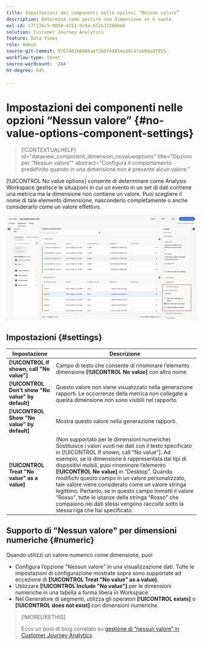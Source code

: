 ```yaml
---
title: Impostazioni dei componenti nelle opzioni “Nessun valore”
description: Determina come gestire una dimensione se è vuota.
exl-id: c7f226c5-0058-4151-9c9a-652b37266beb
solution: Customer Journey Analytics
feature: Data Views
role: Admin
source-git-commit: 976f481b6886a4f260f44854a30c47ab0dad7955
workflow-type: tm+mt
source-wordcount: '284'
ht-degree: 64%

---
```


# Impostazioni dei componenti nelle opzioni “Nessun valore” {#no-value-options-component-settings}

<!-- markdownlint-disable MD034 -->

>[!CONTEXTUALHELP]
>id="dataview_component_dimension_novalueoptions"
>title="Opzioni per “Nessun valore”"
>abstract="Configura il comportamento predefinito quando in una dimensione non è presente alcun valore."

<!-- markdownlint-enable MD034 -->


[!UICONTROL No value options] consente di determinare come Analysis Workspace gestisce le situazioni in cui un evento in un set di dati contiene una metrica ma la dimensione non contiene un valore. Puoi scegliere il nome di tale elemento dimensione, nasconderlo completamente o anche considerarlo come un valore effettivo.

![Opzioni per “Nessun valore”](../assets/no-value-options.png)

## Impostazioni {#settings}

| Impostazione | Descrizione |
| --- | --- |
| **[!UICONTROL If shown, call "No value"]** | Campo di testo che consente di rinominare l’elemento dimensione **[!UICONTROL No value]** con altro nome. |
| **[!UICONTROL Don't show "No value" by default]** | Questo valore non viene visualizzato nella generazione rapporti. Le occorrenze della metrica non collegate a questa dimensione non sono visibili nel rapporto. |
| **[!UICONTROL Show "No value" by default]** | Mostra questo valore nella generazione rapporti. |
| **[!UICONTROL Treat "No value" as a value]** | (Non supportato per le dimensioni numeriche) Sostituisce i valori vuoti nei dati con il testo specificato in [!UICONTROL If shown, call "No value"]. Ad esempio, se la dimensione è rappresentata dai tipi di dispositivi mobili, puoi rinominare l’elemento **[!UICONTROL No value]** in “Desktop”. Quando modifichi questo campo in un valore personalizzato, tale valore viene considerato come un valore stringa legittimo. Pertanto, se in questo campo immetti il valore “Rosso”, tutte le istanze della stringa “Rosso” che compaiono nei dati stessi vengono raccolte sotto la stessa riga che hai specificato. |

## Supporto di &quot;Nessun valore&quot; per dimensioni numeriche {#numeric}

Quando utilizzi un valore numerico come dimensione, puoi

* Configura l’opzione &quot;Nessun valore&quot; in una visualizzazione dati. Tutte le impostazioni di configurazione mostrate sopra sono supportate ad eccezione di **[!UICONTROL Treat "No value" as a value]**.
* Utilizzare **[!UICONTROL Include "No value"]** per le dimensioni numeriche in una tabella a forma libera in Workspace.
* Nel Generatore di segmenti, utilizza gli operatori **[!UICONTROL exists]** o **[!UICONTROL does not exist]** con dimensioni numeriche.


>[!MORELIKETHIS]
>
>Ecco un post di blog correlato su [gestione di “nessun valore” in Customer Journey Analytics](https://experienceleaguecommunities.adobe.com/t5/adobe-analytics-blogs/handling-quot-no-value-quot-in-customer-journey-analytics/ba-p/597339).


